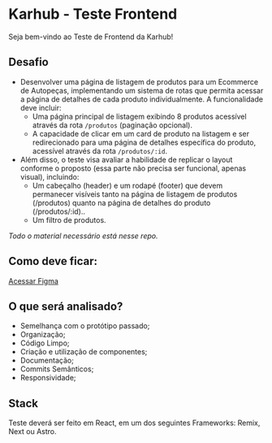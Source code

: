 
# Karhub - Teste Frontend

Seja bem-vindo ao Teste de Frontend da Karhub!

## Desafio

- Desenvolver uma página de listagem de produtos para um Ecommerce de Autopeças, implementando um sistema de rotas que permita acessar a página de detalhes de cada produto individualmente. A funcionalidade deve incluir:
  - Uma página principal de listagem exibindo 8 produtos acessível através da rota `/produtos` (paginação opcional).
  - A capacidade de clicar em um card de produto na listagem e ser redirecionado para uma página de detalhes específica do produto, acessível através da rota `/produtos/:id`.
- Além disso, o teste visa avaliar a habilidade de replicar o layout conforme o proposto (essa parte não precisa ser funcional, apenas visual), incluindo:
  - Um cabeçalho (header) e um rodapé (footer) que devem permanecer visíveis tanto na página de listagem de produtos (/produtos) quanto na página de detalhes do produto (/produtos/:id)..
  - Um filtro de produtos.

*Todo o material necessário está nesse repo.*

## Como deve ficar:
[Acessar Figma](https://www.figma.com/design/Fgmo9AB1tqiqK1gUGiRrCR/Front-end-test---KarHub?node-id=0-1&t=jB8QpYp2g8FIcaEg-0)

## O que será analisado?

- Semelhança com o protótipo passado;
- Organização;
- Código Limpo;
- Criação e utilização de componentes;
- Documentação;
- Commits Semânticos;
- Responsividade;


## Stack

Teste deverá ser feito em React, em um dos seguintes Frameworks: Remix, Next ou Astro.
